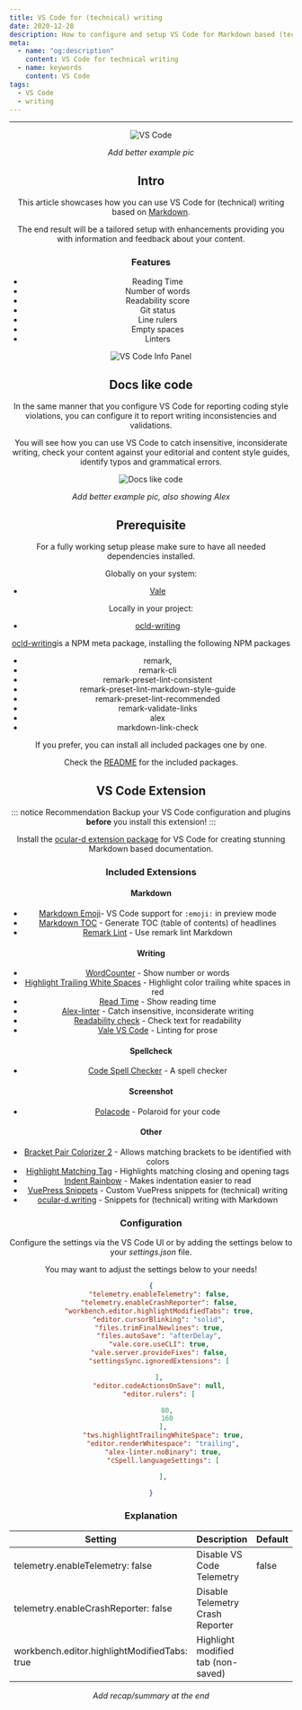 ```yaml
---
title: VS Code for (technical) writing
date: 2020-12-28
description: How to configure and setup VS Code for Markdown based (technical) writing
meta:
  - name: "og:description"
    content: VS Code for technical writing
  - name: keywords
    content: VS Code
tags:
  - VS Code
  - writing
---
```


<Header/>

---

<ImageEmbed caption="VS Code">
<img src="/vs-code-wip.png" alt="VS Code" />
</ImageEmbed>

*Add better example pic*

## Intro

This article showcases how you can use VS Code for (technical) writing based on [Markdown](https://en.wikipedia.org/wiki/Markdown).

The end result will be a tailored setup with enhancements providing you with information and feedback about your content.

### Features

- Reading Time
- Number of words
- Readability score
- Git status
- Line rulers
- Empty spaces
- Linters

<ImageEmbed caption="VS Code Info Panel">
<img src="/vs-code-content-info.png" alt="VS Code Info Panel" />
</ImageEmbed>

## Docs like code

In the same manner that you configure VS Code for reporting coding style violations, you can configure it to report writing inconsistencies and validations.

You will see how you can use VS Code to catch insensitive, inconsiderate writing,
check your content against your editorial and content style guides, identify typos and grammatical errors.

<ImageEmbed caption="Docs like code">
<img src="/dac2.png" alt="Docs like code" />
</ImageEmbed>

*Add better example pic, also showing Alex*
## Prerequisite


For a fully working setup please make sure to have all needed dependencies installed.

Globally on your system:

- [Vale](https://docs.errata.ai/vale/about "Link to Vale website")

Locally in your project:

- [ocld-writing](https://www.npmjs.com/package/ocld-writing "Link to package on NPM")

[ocld-writing](https://www.npmjs.com/package/ocld-writing "Link to package on NPM")is a NPM meta package,
installing the following NPM packages

- remark,
- remark-cli
- remark-preset-lint-consistent
- remark-preset-lint-markdown-style-guide
- remark-preset-lint-recommended
- remark-validate-links
- alex
- markdown-link-check

If you prefer, you can install all included packages one by one.

Check the [README](https://github.com/ocular-d/ocld-writing/blob/master/README.md "Link to ocld-writing README on GitHub") for the included packages.

## VS Code Extension

::: notice Recommendation
Backup your VS Code configuration and plugins **before** you install this extension!
:::

Install the [ocular-d extension package](https://marketplace.visualstudio.com/items?itemName=ocular-d.writing-extension-pack)
for VS Code for creating stunning Markdown based documentation.

### Included Extensions

#### Markdown

- [Markdown Emoji](https://marketplace.visualstudio.com/items?itemName=bierner.markdown-emoji "Link to MD emoji extension")- VS Code support for `:emoji:` in preview mode
- [Markdown TOC](https://marketplace.visualstudio.com/items?itemName=AlanWalk.markdown-toc "Link to MD toc extension") - Generate TOC (table of contents) of headlines
- [Remark Lint](https://marketplace.visualstudio.com/items?itemName=drewbourne.vscode-remark-lint "Link to remark lint extension") - Use remark lint Markdown
#### Writing

- [WordCounter](https://marketplace.visualstudio.com/items?itemName=kirozen.wordcounter "Link to word count extension") - Show number or words
- [Highlight Trailing White Spaces](https://marketplace.visualstudio.com/items?itemName=ybaumes.highlight-trailing-white-spaces "Link to trailing spaces extension") - Highlight color trailing white spaces in red
- [Read Time](https://marketplace.visualstudio.com/items?itemName=johnpapa.read-time "Link to read time extension") - Show reading time
- [Alex-linter](https://marketplace.visualstudio.com/items?itemName=TLahmann.alex-linter&utm_source=VSCode.pro&utm_campaign=AhmadAwais "Link to extension") - Catch insensitive, inconsiderate writing
- [Readability check](https://marketplace.visualstudio.com/items?itemName=jemcclin.readabilitycheck "Link to extension") - Check text for readability
- [Vale VS Code](https://marketplace.visualstudio.com/items?itemName=errata-ai.vale-server "Link to extension") - Linting for prose

#### Spellcheck

- [Code Spell Checker](https://marketplace.visualstudio.com/items?itemName=streetsidesoftware.code-spell-checker "Link to code spell checker extension") - A spell checker

#### Screenshot

- [Polacode](https://marketplace.visualstudio.com/items?itemName=pnp.polacode "Link to polacode extension") - Polaroid for your code

#### Other

- [Bracket Pair Colorizer 2](https://marketplace.visualstudio.com/items?itemName=CoenraadS.bracket-pair-colorizer-2 "Link to bracket colorizer extension") - Allows matching brackets to be identified with colors
- [Highlight Matching Tag](https://marketplace.visualstudio.com/items?itemName=vincaslt.highlight-matching-tag "Link to matching tag extension") - Highlights matching closing and opening tags
- [Indent Rainbow](https://marketplace.visualstudio.com/items?itemName=oderwat.indent-rainbow "Link to indent extension") - Makes indentation easier to read
- [VuePress Snippets](https://marketplace.visualstudio.com/items?itemName=ocular-d.vuepress-snippets "Link to extension") - Custom VuePress snippets for (technical) writing
- [ocular-d.writing](https://marketplace.visualstudio.com/items?itemName=ocular-d.writing "Link to extension") - Snippets for (technical) writing with Markdown

### Configuration

Configure the settings via the VS Code UI or by adding the settings below to your *settings.json* file.

You may want to adjust the settings below to your needs!

```json
{
    "telemetry.enableTelemetry": false,
    "telemetry.enableCrashReporter": false,
    "workbench.editor.highlightModifiedTabs": true,
    "editor.cursorBlinking": "solid",
    "files.trimFinalNewlines": true,
    "files.autoSave": "afterDelay",
    "vale.core.useCLI": true,
    "vale.server.provideFixes": false,
    "settingsSync.ignoredExtensions": [

    ],
    "editor.codeActionsOnSave": null,
    "editor.rulers": [

        80,
        160
      ],
      "tws.highlightTrailingWhiteSpace": true,
      "editor.renderWhitespace": "trailing",
      "alex-linter.noBinary": true,
      "cSpell.languageSettings": [

      ],

}
```

### Explanation

| Setting  | Description | Default
|---------|----------------|-------|
| telemetry.enableTelemetry: false |  Disable VS Code Telemetry | false |
| telemetry.enableCrashReporter: false | Disable Telemetry Crash Reporter |
| workbench.editor.highlightModifiedTabs: true | Highlight modified tab (non-saved) |


*Add recap/summary at the end*